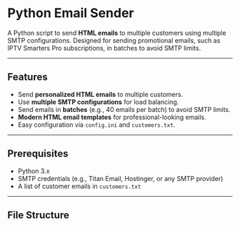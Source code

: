 # Python Email Sender

A Python script to send **HTML emails** to multiple customers using multiple SMTP configurations. Designed for sending promotional emails, such as IPTV Smarters Pro subscriptions, in batches to avoid SMTP limits.

---

## **Features**

- Send **personalized HTML emails** to multiple customers.
- Use **multiple SMTP configurations** for load balancing.
- Send emails in **batches** (e.g., 40 emails per batch) to avoid SMTP limits.
- **Modern HTML email templates** for professional-looking emails.
- Easy configuration via `config.ini` and `customers.txt`.

---

## **Prerequisites**

- Python 3.x
- SMTP credentials (e.g., Titan Email, Hostinger, or any SMTP provider)
- A list of customer emails in `customers.txt`

---

## **File Structure**
